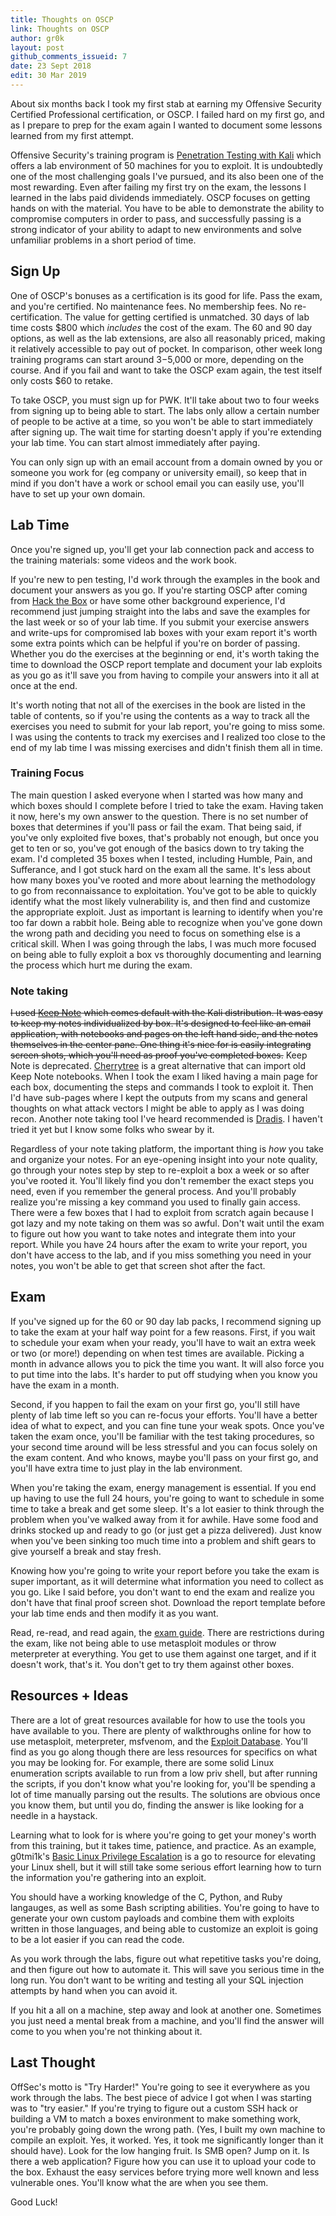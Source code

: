 ```yaml
---
title: Thoughts on OSCP
link: Thoughts on OSCP
author: gr0k
layout: post
github_comments_issueid: 7
date: 23 Sept 2018
edit: 30 Mar 2019
---
```


About six months back I took my first stab at earning my Offensive Security Certified Professional certification, or OSCP. I failed hard on my first go, and as I prepare to prep for the exam again I wanted to document some lessons learned from my first attempt.

Offensive Security's training program is [Penetration Testing with Kali](https://www.offensive-security.com/information-security-training/penetration-testing-training-kali-linux/) which offers a lab environment of 50 machines for you to exploit. It is undoubtedly one of the most challenging goals I've pursued, and its also been one of the most rewarding. Even after failing my first try on the exam, the lessons I learned in the labs paid dividends immediately. OSCP focuses on getting hands on with the material. You have to be able to demonstrate the ability to compromise computers in order to pass, and successfully passing is a strong indicator of your ability to adapt to new environments and solve unfamiliar problems in a short period of time.
<!--more-->
## Sign Up

One of OSCP's bonuses as a certification is its good for life. Pass the exam, and you're certified. No maintenance fees. No membership fees. No re-certification. The value for getting certified is unmatched. 30 days of lab time costs $800 which *includes* the cost of the exam. The 60 and 90 day options, as well as the lab extensions, are also all reasonably priced, making it relatively accessible to pay out of pocket. In comparison, other week long training programs can start around $3-$5,000 or more, depending on the course. And if you fail and want to take the OSCP exam again, the test itself only costs $60 to retake.

To take OSCP, you must sign up for PWK. It'll take about two to four weeks from signing up to being able to start. The labs only allow a certain number of people to be active at a time, so you won't be able to start immediately after signing up. The wait time for starting doesn't apply if you're extending your lab time. You can start almost immediately after paying.

You can only sign up with an email account from a domain owned by you or someone you work for (eg company or university email), so keep that in mind if you don't have a work or school email you can easily use, you'll have to set up your own domain.

## Lab Time

Once you're signed up, you'll get your lab connection pack and access to the training materials: some videos and the work book.

If you're new to pen testing, I'd work through the examples in the book and document your answers as you go. If you're starting OSCP after coming from [Hack the Box](https://www.hackthebox.eu/) or have some other background experience, I'd recommend just jumping straight into the labs and save the examples for the last week or so of your lab time. If you submit your exercise answers and write-ups for compromised lab boxes with your exam report it's worth some extra points which can be helpful if you're on border of passing. Whether you do the exercises at the beginning or end, it's worth taking the time to download the OSCP report template and document your lab exploits as you go as it'll save you from having to compile your answers into it all at once at the end.

It's worth noting that not all of the exercises in the book are listed in the table of contents, so if you're using the contents as a way to track all the exercises you need to submit for your lab report, you're going to miss some. I was using the contents to track my exercises and I realized too close to the end of my lab time I was missing exercises and didn't finish them all in time.

### Training Focus

The main question I asked everyone when I started was how many and which boxes should I complete before I tried to take the exam. Having taken it now, here's my own answer to the question. There is no set number of boxes that determines if you'll pass or fail the exam. That being said, if you've only exploited five boxes, that's probably not enough, but once you get to ten or so, you've got enough of the basics down to try taking the exam. I'd completed 35 boxes when I tested, including Humble, Pain, and Sufferance, and I got stuck hard on the exam all the same. It's less about how many boxes you've rooted and more about learning the methodology to go from reconnaissance to exploitation. You've got to be able to quickly identify what the most likely vulnerability is, and then find and customize the appropriate exploit. Just as important is learning to identify when you're too far down a rabbit hole. Being able to recognize when you've gone down the wrong path and deciding you need to focus on something else is a critical skill. When I was going through the labs, I was much more focused on being able to fully exploit a box vs thoroughly documenting and learning the process which hurt me during the exam.

### Note taking

~~I used [Keep Note](http://keepnote.org/) which comes default with the Kali distribution. It was easy to keep my notes individualized by box. It's designed to feel like an email application, with notebooks and pages on the left hand side, and the notes themselves in the center pane. One thing it's nice for is easily integrating screen shots, which you'll need as proof you've completed boxes.~~ Keep Note is deprecated. [Cherrytree](https://www.giuspen.com/cherrytree/) is a great alternative that can import old Keep Note notebooks. When I took the exam I liked having a main page for each box, documenting the steps and commands I took to exploit it. Then I'd have sub-pages where I kept the outputs from my scans and general thoughts on what attack vectors I might be able to apply as I was doing recon. Another note taking tool I've heard recommended is [Dradis](https://dradisframework.com/ce/). I haven't tried it yet but I know some folks who swear by it.

Regardless of your note taking platform, the important thing is *how* you take and organize your notes. For an eye-opening insight into your note quality, go through your notes step by step to re-exploit a box a week or so after you've rooted it. You'll likely find you don't remember the exact steps you need, even if you remember the general process. And you'll probably realize you're missing a key command you used to finally gain access. There were a few boxes that I had to exploit from scratch again because I got lazy and my note taking on them was so awful. Don't wait until the exam to figure out how you want to take notes and integrate them into your report. While you have 24 hours after the exam to write your report, you don't have access to the lab, and if you miss something you need in your notes, you won't be able to get that screen shot after the fact.

## Exam

If you've signed up for the 60 or 90 day lab packs, I recommend signing up to take the exam at your half way point for a few reasons. First, if you wait to schedule your exam when your ready, you'll have to wait an extra week or two (or more!) depending on when test times are available. Picking a month in advance allows you to pick the time you want. It will also force you to put time into the labs. It's harder to put off studying when you know you have the exam in a month.

Second, if you happen to fail the exam on your first go, you'll still have plenty of lab time left so you can re-focus your efforts. You'll have a better idea of what to expect, and you can fine tune your weak spots. Once you've taken the exam once, you'll be familiar with the test taking procedures, so your second time around will be less stressful and you can focus solely on the exam content. And who knows, maybe you'll pass on your first go, and you'll have extra time to just play in the lab environment.

When you're taking the exam, energy management is essential. If you end up having to use the full 24 hours, you're going to want to schedule in some time to take a break and get some sleep. It's a lot easier to think through the problem when you've walked away from it for awhile. Have some food and drinks stocked up and ready to go (or just get a pizza delivered). Just know when you've been sinking too much time into a problem and shift gears to give yourself a break and stay fresh.

Knowing how you're going to write your report before you take the exam is super important, as it will determine what information you need to collect as you go. Like I said before, you don't want to end the exam and realize you don't have that final proof screen shot. Download the report template before your lab time ends and then modify it as you want.

Read, re-read, and read again, the [exam guide](https://support.offensive-security.com/#!oscp-exam-guide.md). There are restrictions during the exam, like not being able to use metasploit modules or throw meterpreter at everything. You get to use them against one target, and if it doesn't work, that's it. You don't get to try them against other boxes.  

## Resources + Ideas

There are a lot of great resources available for how to use the tools you have available to you. There are plenty of walkthroughs online for how to use metasploit, meterpreter, msfvenom, and the [Exploit Database](https://www.exploit-db.com/). You'll find as you go along though there are less resources for specifics on what you may be looking for. For example, there are some solid Linux enumeration scripts available to run from a low priv shell, but after running the scripts, if you don't know what you're looking for, you'll be spending a lot of time manually parsing out the results. The solutions are obvious once you know them, but until you do, finding the answer is like looking for a needle in a haystack.

Learning what to look for is where you're going to get your money's worth from this training, but it takes time, patience, and practice. As an example, g0tmi1k's [Basic Linux Privilege Escalation](https://blog.g0tmi1k.com/2011/08/basic-linux-privilege-escalation/) is a go to resource for elevating your Linux shell, but it will still take some serious effort learning how to turn the information you're gathering into an exploit.

You should have a working knowledge of the C, Python, and Ruby langauges, as well as some Bash scripting abilities. You're going to have to generate your own custom payloads and combine them with exploits written in those languages, and being able to customize an exploit is going to be a lot easier if you can read the code.

As you work through the labs, figure out what repetitive tasks you're doing, and then figure out how to automate it. This will save you serious time in the long run. You don't want to be writing and testing all your SQL injection attempts by hand when you can avoid it.

If you hit a all on a machine, step away and look at another one. Sometimes you just need a mental break from a machine, and you'll find the answer will come to you when you're not thinking about it.

## Last Thought

OffSec's motto is "Try Harder!" You're going to see it everywhere as you work through the labs. The best piece of advice I got when I was starting was to "try easier." If you're trying to figure out a custom SSH hack or building a VM to match a boxes environment to make something work, you're probably going down the wrong path. (Yes, I built my own machine to compile an exploit. Yes, it worked. Yes, it took me significantly longer than it should have). Look for the low hanging fruit. Is SMB open? Jump on it. Is there a web application? Figure how you can use it to upload your code to the box.  Exhaust the easy services before trying more well known and less vulnerable ones.  You'll know what the are when you see them.

Good Luck!
